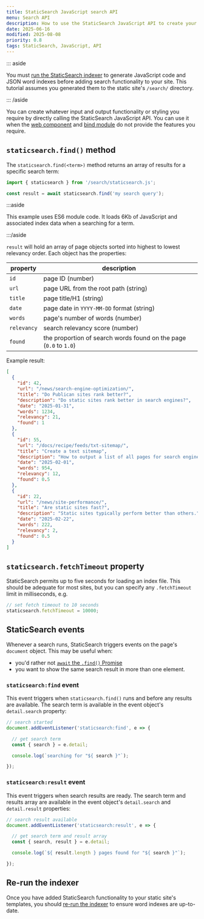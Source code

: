 ```yaml
---
title: StaticSearch JavaScript search API
menu: Search API
description: How to use the StaticSearch JavaScript API to create your own custom search functionality.
date: 2025-06-16
modified: 2025-08-08
priority: 0.8
tags: StaticSearch, JavaScript, API
---
```


::: aside

You must [run the StaticSearch indexer](--ROOT--tools/staticsearch/search-indexer/) to generate JavaScript code and JSON word indexes before adding search functionality to your site. This tutorial assumes you generated them to the static site's `/search/` directory.

::: /aside

You can create whatever input and output functionality or styling you require by directly calling the StaticSearch JavaScript API. You can use it when the [web component](--ROOT--tools/staticsearch/search-web-component/) and [bind module](--ROOT--tools/staticsearch/search-bind-module/) do not provide the features you require.


## `staticsearch.find()` method

The `staticsearch.find(<term>)` method returns an array of results for a specific search term:

```js
import { staticsearch } from '/search/staticsearch.js';

const result = await staticsearch.find('my search query');
```

:::aside

This example uses ES6 module code. It loads 6Kb of JavaScript and associated index data when a searching for a term.

:::/aside

`result` will hold an array of page objects sorted into highest to lowest relevancy order. Each object has the properties:

| property | description |
|-|-|
| `id` | page ID (number) |
| `url` | page URL from the root path (string) |
| `title` | page title/H1 (string) |
| `date` | page date in `YYYY-MM-DD` format (string) |
| `words` | page's number of words (number) |
| `relevancy` | search relevancy score (number) |
| `found` | the proportion of search words found on the page (`0.0` to `1.0`) |

Example result:

```json
[
  {
    "id": 42,
    "url": "/news/search-engine-optimization/",
    "title": "Do Publican sites rank better?",
    "description": "Do static sites rank better in search engines?",
    "date": "2025-01-31",
    "words": 1234,
    "relevancy": 21,
    "found": 1
  },
  {
    "id": 55,
    "url": "/docs/recipe/feeds/txt-sitemap/",
    "title": "Create a text sitemap",
    "description": "How to output a list of all pages for search engines.",
    "date": "2025-02-01",
    "words": 954,
    "relevancy": 12,
    "found": 0.5
  },
  {
    "id": 22,
    "url": "/news/site-performance/",
    "title": "Are static sites fast?",
    "description": "Static sites typically perform better than others.",
    "date": "2025-02-22",
    "words": 222,
    "relevancy": 2,
    "found": 0.5
  }
]
```


## `staticsearch.fetchTimeout` property

StaticSearch permits up to five seconds for loading an index file. This should be adequate for most sites, but you can specify any `.fetchTimeout` limit in milliseconds, e.g.

```js
// set fetch timeout to 10 seconds
staticsearch.fetchTimeout = 10000;
```


## StaticSearch events

Whenever a search runs, StaticSearch triggers events on the page's `document` object. This may be useful when:

* you'd rather not [`await` the `.find()` Promise](#staticsearchfind-event)
* you want to show the same search result in more than one element.


### `staticsearch:find` event

This event triggers when `staticsearch.find()` runs and before any results are available. The search term is available in the event object's `detail.search` property:

```js
// search started
document.addEventListener('staticsearch:find', e => {

  // get search term
  const { search } = e.detail;

  console.log(`searching for "${ search }"`);

});
```


### `staticsearch:result` event

This event triggers when search results are ready. The search term and results array are available in the event object's `detail.search` and `detail.result` properties:

```js
// search result available
document.addEventListener('staticsearch:result', e => {

  // get search term and result array
  const { search, result } = e.detail;

  console.log(`${ result.length } pages found for "${ search }"`);

});
```


## Re-run the indexer

Once you have added StaticSearch functionality to your static site's templates, you should [re-run the indexer](--ROOT--tools/staticsearch/search-indexer/) to ensure word indexes are up-to-date.
